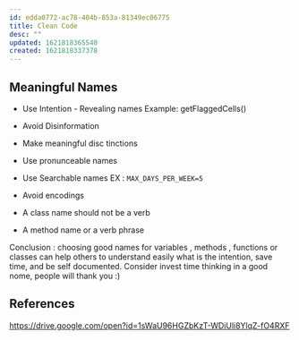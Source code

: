 ```yaml
---
id: edda0772-ac78-404b-853a-81349ec06775
title: Clean Code
desc: ""
updated: 1621818365540
created: 1621818337378
---
```


## Meaningful Names

- Use Intention - Revealing names
  Example: getFlaggedCells()

- Avoid Disinformation

- Make meaningful disc tinctions

- Use pronunceable names

- Use Searchable names EX : `MAX_DAYS_PER_WEEK=5`
- Avoid encodings

- A class name should not be a verb

- A method name or a verb phrase

Conclusion : choosing good names for variables , methods , functions or classes can help others to understand easily what is the intention, save time, and be self documented. Consider invest time thinking in a good nome, people will thank you :)

## References

https://drive.google.com/open?id=1sWaU96HGZbKzT-WDiUli8YlqZ-fO4RXF
